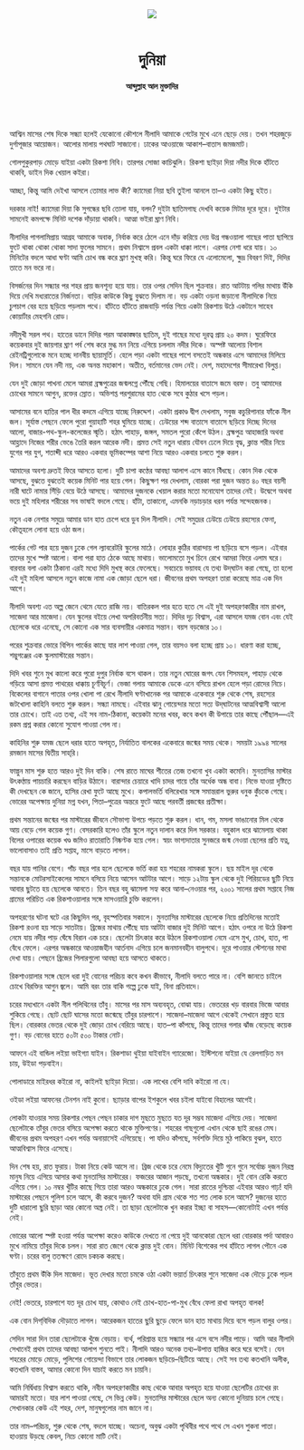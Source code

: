 <div align=center>
<img src=https://images.prothomalo.com/prothomalo-bangla%2F2022-07%2Fa644a61b-f0a9-4e57-8d38-68dd956ee24d%2F8df9252b_289563_P_1_mr.png?rect=0%2C29%2C1513%2C794&w=1200&ar=40%3A21&auto=format%2Ccompress&ogImage=true&mode=crop&overlay=&overlay_position=bottom&overlay_width_pct=1 />
<br><br>
<h1>দুনিয়া</h1>
<h4>আব্দুল্লাহ আল মুক্তাদির</h4>
<br><br>
</div>

আশ্বিন মাসের শেষ দিকে সন্ধ্যা হলেই যেকোনো কৌশলে নীলাদি আমাকে গেটের মুখে এনে ছেড়ে দেয়। তখন শহরজুড়ে দুর্গাপূজার আয়োজন। আলোর মালায় পথঘাট সাজানো। ঢাকের আওয়াজে আকাশ–বাতাস জমজমাট।

গোলপুকুরপাড় মোড়ে যাইয়া একটা রিকশা নিবি। তারপর সোজা কাচিঝুলি। রিকশা ছাইড়া দিয়া নদীর দিকে হাঁটতে থাকবি, ডাইন দিক খেয়াল কইরা।

আচ্ছা, কিন্তু আমি দেইখা আসলে তোমার লাভ কী? ক্যামেরা নিয়া ছবি তুইলা আনলে তা–ও একটা কিছু হইত।

দরকার নাই! ক্যামেরা দিয়া কি সুগন্ধের ছবি তোলা যায়, বলদ? দুইটা ছাতিমগাছ দেখবি কয়েক মিটার দূরে দূরে। দুইটার সামনেই কমপক্ষে মিনিট দশেক দাঁড়ায়া থাকবি। আত্মা ভইরা ঘ্রাণ নিবি।

নীলাদির পাগলামিপ্রায় আগ্রহ আমাকে অবাক, নির্বাক করে ঠেলে এনে দাঁড় করিয়ে দেয় উগ্র গন্ধওয়ালা গাছের পাতা ছাপিয়ে ফুটে থাকা থোকা থোকা সাদা ফুলের সামনে। প্রথম নিশ্বাসে প্রবল একটা ধাক্কা লাগে। এরপর নেশা ধরে যায়। ১০ মিনিটের বদলে আধা ঘণ্টা আমি চোখ বন্ধ করে ঘ্রাণ মুখস্থ করি। কিন্তু ঘরে ফিরে যে এলোমেলো, ক্ষুদ্র বিবরণ দিই, দিদির তাতে মন ভরে না।

বিসর্জনের দিন সন্ধ্যার পর শহর প্রায় জনশূন্য হয়ে যায়। তার ওপর সেদিন ছিল শুক্রবার। রাত আটটায় গলির মাথায় উঁকি দিয়ে দেখি মধ্যরাতের নির্জনতা। বাড়ির কাউকে কিছু বুঝতে দিলাম না। বড় একটা ওড়না জড়ানো নীলাদিকে নিয়ে চুপচাপ বের হয়ে ছড়িয়ে পড়লাম পথে। হাঁটতে হাঁটতে রাজবাড়ি পর্যন্ত গিয়ে একটা রিকশায় উঠে একটানে সাহেব কোয়ার্টার মেহগনি রোড।

নদীমুখী সরল পথ। হাতের ডানে দিদির পরম আকাঙ্ক্ষার ছাতিম, দুই গাছের মধ্যে দূরত্ব প্রায় ২০ কদম। ঘুরেফিরে কয়েকবার দুই জায়গার ঘ্রাণ পর্ব শেষ করে মুগ্ধ মন নিয়ে এগিয়ে চললাম নদীর দিকে। অস্পষ্ট আলোয় বিশাল রেইনট্রিগুলোকে মনে হচ্ছে দানবীয় ছায়ামূর্তি। হেলে পড়া একটা গাছের পাশে বসতেই অন্ধকার এসে আমাদের মিলিয়ে দিল। সামনে যেন নদী নয়, এক অনন্ত মহাকাশ। অতীত, বর্তমানের ভেদ নেই। দেশ, মহাদেশের সীমারেখা বিলুপ্ত।

যেন দুই জোড়া পাখনা মেলে আমরা ব্রহ্মপুত্রের জন্মলগ্নে পৌঁছে গেছি। হিমালয়ের বাতাসে জমে বরফ। তবু আমাদের চোখের সামনে আগুন, রক্তের স্রোত। অভিশপ্ত পরশুরামের হাত থেকে সবে কুঠার খসে পড়ল।

আসামের বনে হাতির পাল ধীর কদমে এগিয়ে যাচ্ছে নিরুদ্দেশ। একটা প্রকাণ্ড দ্বীপ দেখলাম, সবুজ কচুরিপানার ফাঁকে নীল জল। সূর্যাস্ত পেছনে ফেলে পুরো গুয়াহাটি শহর ঘুমিয়ে যাচ্ছে। ঢেউয়ের শব্দ বাতাসে বাতাসে ছড়িয়ে দিচ্ছে দিনের আলো, বাজার-পথ-স্কুল-কলেজের স্মৃতি। হঠাৎ পাহাড়, জঙ্গল, সমতল পুরো কেঁপে উঠল। ব্রহ্মপুত্র আহাজারি অথবা আহ্লাদে নিজের শরীর ভেঙে তৈরি করল আরেক নদী। প্রমত্ত সেই নতুন ধারায় যৌবন ঢেলে দিয়ে বৃদ্ধ, ক্লান্ত শরীর নিয়ে যুগের পর যুগ, শতাব্দী ধরে আরও একবার ভূমিকম্পের আশা নিয়ে আরও একবার চলতে শুরু করল।

আমাদের অবশ্য দ্রুতই ফিরে আসতে হলো। দুটি চাপা কণ্ঠের আবছা আলাপ এসে কানে বিঁধছে। কোন দিক থেকে আসছে, বুঝতে বুঝতেই কয়েক মিনিট পার হয়ে গেল। কিছুক্ষণ পর দেখলাম, বোরকা পরা দুজন অন্তত ৪০ বছর বয়সী নারী ঘাটে নামার সিঁড়ি বেয়ে উঠে আসছে। আমাদের দুজনকে খেয়াল করার মতো মনোযোগ তাদের নেই। উদ্বেগে অথবা ভয়ে দুই মহিলার শরীরের সব ভাষাই বদলে গেছে। হাঁটা, তাকানো, এমনকি নড়াচড়ার ধরন পর্যন্ত সন্দেহজনক।

নতুন এক নেশার সমুদ্রে আমার ডান হাত চেপে ধরে ডুব দিল নীলাদি। সেই সমুদ্রের ঢেউয়ে ঢেউয়ে রহস্যের ফেনা, কৌতূহলে লোনা হয়ে ওঠা জল।

পার্কের গেট পার হয়ে দুজন ঢুকে গেল ল্যাবরেটরি স্কুলের মাঠে। লোহার কুঠির বারান্দায় পা ছড়িয়ে বসে পড়ল। এইবার তাদের মুখে স্পষ্ট আলো। বালা পরা হাত ঠেকে আছে মাথায়। ভালোমতো মুখ চিনে রেখে আমরা ফিরে এলাম ঘরে। বারবার বলা একটা ঠিকানা এরই মধ্যে দিদি মুখস্থ করে ফেলেছে। সবচেয়ে ভয়াবহ যে তথ্য উদ্‌ঘাটন করা গেছে, তা হলো এই দুই মহিলা আসলে নতুন কাজে নামা এক জোড়া ছেলে ধরা। জীবনের প্রথম অপহরণ তারা করেছে মাত্র এক দিন আগে।

নীলাদি অবশ্য এত অল্প জেনে থেমে যেতে রাজি নয়। বাতিরকল পার হতে হতে সে এই দুই অপহরণকারীর নাম রাখল, সাজেদা আর মাজেদা। যেন স্কুলের বইয়ে লেখা অপরিবর্তনীয় সত্য। দিদির দৃঢ় বিশ্বাস, এরা আসলে যমজ বোন এবং যেই ছেলেকে ধরে এনেছে, সে কোনো এক সার ব্যবসায়ীর একমাত্র সন্তান। বয়স বড়জোর ১০।

পরের শুক্রবার ভোরে বিপিন পার্কের কাছে যার লাশ পাওয়া গেল, তার বয়সও বলা হচ্ছে প্রায় ১০। ধারণা করা হচ্ছে, শম্ভুগঞ্জের এক স্কুলমাস্টারের সন্তান।

দিদি খবর শুনে মুখ কালো করে পুরো দুপুর নির্বাক বসে থাকল। তার নতুন ঘোরের জগৎ যেন শিসমহল, পাহাড় থেকে গড়িয়ে আসা প্রমত্ত পাথরের ধাক্কায় চূর্ণবিচূর্ণ। ভেজা গলায় আমাকে ডেকে এনে বসিয়ে রাখল হেলে পড়া রোদের নিচে। বিকেলের বাগানে পাতার ওপর খোলা পা রেখে নীলাদি ঘণ্টাখানেক পর আমাকে একেবারে শুরু থেকে শেষ, রহস্যের জটখোলা কাহিনি বলতে শুরু করল। সন্ধ্যা নামছে। এইবার ঝানু গোয়েন্দার মতো সত্য উদ্‌ঘাটনের আত্মবিশ্বাসী আলো তার চোখে। তাই এত তথ্য, এই সব নাম-ঠিকানা, কয়েকটা মনের খবর, কবে কখন কী উপায়ে তার কাছে পৌঁছাল—এই রকম প্রশ্ন করার কোনো সুযোগ পাওয়া গেল না।

কাহিনির শুরু যমজ ছেলে ধরার হাতে অপহৃত, নির্যাতিত বালকের একেবারে জন্মের সময় থেকে। সময়টা ১৯৯৪ সালের রমজান মাসের দ্বিতীয় সাহ্‌রি।

ফাল্গুন মাস শুরু হতে আরও দুই দিন বাকি। শেষ রাতে মাঘের শীতের তেজ তখনো খুব একটা কমেনি। মুনতাসির মাস্টার উৎকণ্ঠায় পায়চারি করছেন বাড়ির উঠানে। বারান্দার চেয়ারে খাদি চাদর গায়ে তাঁর অর্ধেক অন্ধ বাবা। নিভে যাওয়া দৃষ্টিতে কী দেখছেন কে জানে, হাসির রেখা ফুটে আছে মুখে। কপালভর্তি বলিরেখার সঙ্গে সমান্তরাল ভুরুর ধনুক কুঁচকে গেছে। ভোরের অপেক্ষায় দুনিয়া মগ্ন যখন, পিতা–পুত্রের অন্তরে ফুটে আছে পরবর্তী প্রজন্মের প্রতীক্ষা।

প্রথম সন্তানের জন্মের পর মাস্টারের জীবনে সৌভাগ্য উপচে পড়তে শুরু করল। ধান, গম, মসলা ভাঙানোর মিল থেকে আয় বেড়ে গেল কয়েক গুণ। বেসরকারি হলেও তাঁর স্কুলে নতুন দালান করে দিল সরকার। বহুকাল ধরে ঝামেলায় থাকা বিলের ওপারের কয়েক খণ্ড জমিও রাতারাতি নিষ্কণ্টক হয়ে গেল। স্বয়ং ভাগ্যদাতার সুনজরে জন্ম নেওয়া ছেলের প্রতি যত্ন, ভালোবাসাও তাই প্রতি সপ্তাহ, মাসে বাড়তে লাগল।

বছর যায় পানির বেগে। পাঁচ বছর পার হলে ছেলেকে ভর্তি করা হয় শহরের নামকরা স্কুলে। ছয় মাইল দূর থেকে সন্তানকে মোটরসাইকেলের সামনে বসিয়ে নিয়ে আসেন আটটার আগে। সাড়ে ১২টায় স্কুল থেকে দুই পিরিয়ডের ছুটি নিয়ে আবার ছুটতে হয় ছেলেকে আনতে। তিন বছর বহু ঝামেলা সহ্য করে আনা–নেওয়ার পর, ২০০১ সালের প্রথম সপ্তাহে নিজ গ্রামের পরিচিত এক রিকশাওয়ালার সঙ্গে মাসওয়ারি চুক্তি করলেন।

অপহরণের ঘটনা ঘটে এর কিছুদিন পর, বৃহস্পতিবার সকালে। মুনতাসির মাস্টারের ছেলেকে নিয়ে প্রতিদিনের মতোই রিকশা রওনা হয় সাড়ে সাতটায়। ব্রিজের মাথায় পৌঁছে যায় আটটা বাজার দুই মিনিট আগে। হঠাৎ ওপরে না উঠে রিকশা নেমে যায় নদীর পাড় ঘেঁষে বিরান এক চরে। ছেলেটা চিৎকার করে উঠলে রিকশাওয়ালা নেমে এসে মুখ, চোখ, হাত, পা বেঁধে ফেলে। এরপর অন্ধকারে আওয়াজহীন আর্তনাদ এগিয়ে চলে জনমানবহীন বালুপথে। দূরে পাওয়ার স্টেশনের মাথা দেখা যায়। পেছনে ব্রিজের পিলারগুলো আবছা হয়ে আসতে থাকতে।

রিকশাওয়ালার সঙ্গে ছেলে ধরা দুই বোনের পরিচয় কবে কখন কীভাবে, নীলাদি বলতে পারে না। বেশি জানতে চাইলে চোখে বিরক্তির আগুন জ্বলে। আমি বরং তার বাকি গল্পে ঢুকে যাই, বিনা প্রতিবাদে।

চরের মধ্যখানে একটা নীল পলিথিনের তাঁবু। মাসের পর মাস অব্যবহৃত, বোঝা যায়। ভেতরের খড় বারবার ভিজে আবার শুকিয়ে গেছে। ছোট ছোট ঘাসের মতো জন্মেছে তাঁবুর চারপাশে। সাজেদা–মাজেদা আগে থেকেই সেখানে প্রস্তুত হয়ে ছিল। বোরকার ভেতর থেকে দুই জোড়া চোখ বেরিয়ে আছে। হাত–পা কাঁপছে, কিন্তু তাদের গলার ঝাঁজ বেড়েছে কয়েক গুণ। বড় বোনের হাতে ৫০টা ৫০০ টাকার নোট।

আফনে এই বান্ডিল লইয়া ভাইগ্যা যাইন। রিকশাডা থুইয়া যাইবাইন গ্যারেজো। ইস্টিশনো যাইয়া যে রেলগাড়িত মন চায়, উইডা পড়বাইন।

পোলাডারে মাইরধর কইরো না, কাইলই ছাইড়া দিয়ো। এক লাখের বেশি দাবি কইরো না যে।

ওইডা লইয়া আফনের টেনশন নাই কুনো। ছ্যাড়ার বাপের ইশকুলে খবর চইলা যাইবো বিহালের আগেই।

লোকটা যাওয়ার সময় রিকশার পেছন পেছন চাকার দাগ মুছতে মুছতে যত দূর সম্ভব মাজেদা এগিয়ে দেয়। সাজেদা ছেলেটাকে তাঁবুর ভেতর বসিয়ে অপেক্ষা করতে থাকে মুক্তিপণের। শহরের গাছগুলো এখান থেকে ছাই রঙের মেঘ। জীবনের প্রথম অপহরণ এখন পর্যন্ত অনায়াসেই এগিয়েছে। পা যদিও কাঁপছে, সর্বশক্তি দিয়ে মুঠ পাকিয়ে বুঝল, হাতে আত্মবিশ্বাস ফিরে এসেছে।

দিন শেষ হয়, রাত ফুরায়। টাকা নিয়ে কেউ আসে না। ব্রিজ থেকে চরে নেমে বিদ্যুতের খুঁটি গুনে গুনে সর্বোচ্চ দুজন নিরস্ত্র মানুষ নিয়ে এগিয়ে আসার কথা মুনতাসির মাস্টারের। ফজরের আজান পড়ছে, তখনো অন্ধকার। দুই বোন রেকি করতে এগিয়ে গেল। ১০ নম্বর খুঁটির কাছে গিয়ে তারা আরও অন্ধকারে ঢুকে গেল। সারা রাতের দুশ্চিন্তা এইবার আরও গাঢ়! যদি মাস্টারের পেছনে পুলিশ চলে আসে, কী করবে দুজন? অথবা যদি গ্রাম থেকে শত শত লোক চলে আসে? দুজনের হাতে দুটি ধারালো ছুরি ছাড়া আর কোনো অস্ত্র নেই। তা ছাড়া ছেলেটাকে খুন করার ইচ্ছা বা সাহস—কোনোটাই এখন পর্যন্ত নেই।

ভোরের আলো স্পষ্ট হওয়া পর্যন্ত অপেক্ষা করেও কাউকে দেখতে না পেয়ে দুই আনকোরা ছেলে ধরা বোরকার পর্দা আবারও মুখে নামিয়ে তাঁবুর দিকে চলল। সারা রাত জেগে থেকে ক্লান্ত দুই বোন। মিনিট বিশেকের পথ হাঁটতে লাগল পৌনে এক ঘণ্টা। চরের বালু ততক্ষণে রোদে চকচক করছে।

তাঁবুতে প্রথম উঁকি দিল মাজেদা। ভূত দেখার মতো চমকে ওঠা একটা ভয়ার্ত চিৎকার শুনে সাজেদা এক দৌড়ে ঢুকে পড়ল তাঁবুর ভেতর।

নেই! ভেতরে, চারপাশে যত দূর চোখ যায়, কোথাও নেই চোখ-হাত-পা-মুখ বেঁধে ফেলা রাখা অপহৃত বালক!

এক বোন দিগ্‌বিদিক দৌড়াতে লাগল। আরেকজন হাতের ছুরি ছুড়ে ফেলে ডান হাত মাথায় দিয়ে বসে পড়ল বালুর ওপর।

সেদিন সারা দিন তারা ছেলেটাকে খুঁজে বেড়ায়। ব্যর্থ, পরিশ্রান্ত হয়ে সন্ধ্যার পর এসে বসে নদীর পাড়ে। আমি আর নীলাদি সেখানেই প্রথম তাদের আবছা আলাপ শুনতে পাই। নীলাদি আরও অনেক তথ্য–উপাত্ত হাজির করে ঘরে বসেই। যেন শহরের মোড়ে মোড়ে, পুলিশের গোয়েন্দা বিভাগে তার লোকজন ছড়িয়ে–ছিটিয়ে আছে। সেই সব তথ্য কতখানি অলীক, কতখানি বাস্তব, আমার কোনো দিন যাচাই করতে মন চায়নি।

আমি নির্দ্বিধায় বিশ্বাস করতে থাকি, নবীন অপহরণকারীর কাছ থেকে আবার অপহৃত হয়ে যাওয়া ছেলেটির চোখের রং আমারই মতো। যার লাশ পাওয়া গেছে, সে ভিন্ন কেউ। মুনতাসির মাস্টারের ছেলে অন্য কোনো দুনিয়ায় চলে গেছে। সেখানকার কেউ এই শহর, দেশ, মানুষগুলোর নাম জানে না।

তার নাম–পরিচয়, শুরু থেকে শেষ, বদলে যাচ্ছে। অচেনা, অবুঝ একটা পৃথিবীর পথে পথে সে এখন শুকনা পাতা। হাওয়ায় উড়ছে কেবল, নিচে কোনো মাটি নেই।

